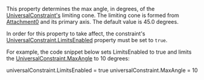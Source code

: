 This property determines the max angle, in degrees, of the [UniversalConstraint's](https://developer.roblox.com/en-us/api-reference/class/UniversalConstraint) limiting cone. The limiting cone is formed from [Attachment0](https://developer.roblox.com/en-us/api-reference/property/Constraint/Attachment0) and its primary axis. The default value is 45.0 degrees.

In order for this property to take affect, the constraint's [UniversalConstraint.LimitsEnabled](https://developer.roblox.com/en-us/api-reference/property/UniversalConstraint/LimitsEnabled) property must be set to `true`.

For example, the code snippet below sets LimitsEnabled to true and limits the [UniversalConstraint.MaxAngle](https://developer.roblox.com/en-us/api-reference/property/UniversalConstraint/MaxAngle) to 10 degrees:

universalConstraint.LimitsEnabled = true
universalConstraint.MaxAngle = 10